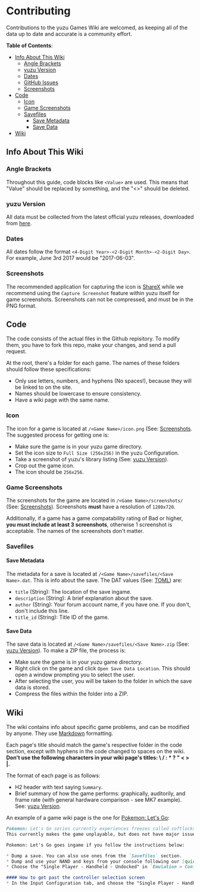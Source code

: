 # Contributing
Contributions to the yuzu Games Wiki are welcomed, as keeping all of the data up to date and accurate is a community effort.

**Table of Contents**:
- [Info About This Wiki](#info-about-this-wiki)
  - [Angle Brackets](#angle-brackets)
  - [yuzu Version](#yuzu-version)
  - [Dates](#dates)
  - [GitHub Issues](#github-issues)
  - [Screenshots](#screenshots)
- [Code](#code)
  - [Icon](#icon)
  - [Game Screenshots](#game-screenshots)
  - [Savefiles](#savefiles)
    - [Save Metadata](#save-metadata)
    - [Save Data](#save-data)
- [Wiki](#wiki)

## Info About This Wiki

### Angle Brackets
Throughout this guide, code blocks like `<Value>` are used. This means that "Value" should be replaced by something, and the "<>" should be deleted.

### yuzu Version
All data must be collected from the latest official yuzu releases, downloaded from [here](https://yuzu-emu.org/downloads/).

### Dates
All dates follow the format `<4-Digit Year>-<2-Digit Month>-<2-Digit Day>`. For example, June 3rd 2017 would be "2017-06-03".

### Screenshots
The recommended application for capturing the icon is [ShareX](https://github.com/ShareX/ShareX) while we recommend using the `Capture Screenshot` feature within yuzu itself for game screenshots. Screenshots can not be compressed, and must be in the PNG format.

## Code
The code consists of the actual files in the Github repisitory. To modify them, you have to fork this repo, make your changes, and send a pull request.

At the root, there's a folder for each game. The names of these folders should follow these specifications:
- Only use letters, numbers, and hyphens (No spaces!), because they will be linked to on the site.
- Names should be lowercase to ensure consistency.
- Have a wiki page with the same name.

### Icon
The icon for a game is located at `/<Game Name>/icon.png` (See: [Screenshots](#screenshots). The suggested process for getting one is:
- Make sure the game is in your yuzu game directory.
- Set the icon size to `Full Size (256x256)` in the yuzu Configuration.
- Take a screenshot of yuzu's library listing (See: [yuzu Version](#yuzu-version)).
- Crop out the game icon.
- The icon should be `256x256`.

### Game Screenshots
The screenshots for the game are located in `/<Game Name>/screenshots/` (See: [Screenshots](#screenshots)). Screenshots **must** have a resolution of `1280x720`.

Additionally, if a game has a game compatability rating of Bad or higher, **you must include at least 3 screenshots**, otherwise 1 screenshot is acceptable. The names of the screenshots don't matter.

### Savefiles
#### Save Metadata
The metadata for a save is located at `/<Game Name>/savefiles/<Save Name>.dat`. This is info about the save. The DAT values (See: [TOML](#toml)) are:
- `title` (String): The location of the save ingame.
- `description` (String): A brief explanation about the save.
- `author` (String): Your forum account name, if you have one. If you don't, don't include this line.
- `title_id` (String): Title ID of the game.

#### Save Data
The save data is located at `/<Game Name>/savefiles/<Save Name>.zip` (See: [yuzu Version](#yuzu-version)). To make a ZIP file, the process is:
- Make sure the game is in your yuzu game directory.
- Right click on the game and click `Open Save Data Location`. This should open a window prompting you to select the user.
- After selecting the user, you will be taken to the folder in which the save data is stored.
- Compress the files within the folder into a ZIP.

## Wiki
The wiki contains info about specific game problems, and can be modified by anyone. They use [Markdown](https://guides.github.com/features/mastering-markdown/) formatting.

Each page's title should match the game's respective folder in the code section, except with hyphens in the code changed to spaces on the wiki. **Don't use the following characters in your wiki page's titles: \ / : * ? " < > |.**

The format of each page is as follows:
- H2 header with text saying `Summary`.
- Brief summary of how the game performs: graphically, auditorily, and frame rate (with general hardware comparison - see MK7 example). See: [yuzu Version](#yuzu-version).

An example of a game wiki page is the one for [Pokemon: Let's Go](https://github.com/yuzu-emu/yuzu-games-wiki/wiki/pokemon-lets-go):
```markdown
Pokemon: Let's Go series currently experiences freezes called softlocks in yuzu.
This currently makes the game unplayable, but does not have major issues aside from the softlocks.

Pokemon: Let's Go goes ingame if you follow the instructions below:

* Dump a save. You can also use ones from the `Savefiles` section.
* Dump and use your NAND and keys from your console following our [quickstart guide](https://yuzu-emu.org/help/quickstart/).
* Choose the "Single Player - Handheld - Undocked" in `Emulation > Configure... > Input`

#### How to get past the controller selection screen
* In the Input Configuration tab, and choose the "Single Player - Handheld - Undocked" profile.
```
